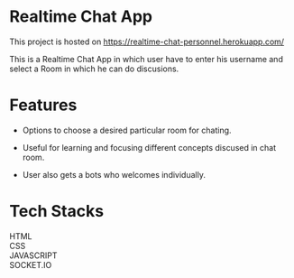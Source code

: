 # Realtime Chat App

This project is hosted on https://realtime-chat-personnel.herokuapp.com/

This is a Realtime Chat App in which user have to enter his username and select a Room in which he can do discusions.

# Features

* Options to choose a desired particular room for chating.

* Useful for learning and focusing different concepts discused in chat room.

* User also gets a bots who welcomes individually.

# Tech Stacks

HTML <br>
CSS <br>
JAVASCRIPT <br>
SOCKET.IO